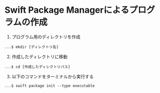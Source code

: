 # Swift Package Managerによるプログラムの作成

1. プログラム用のディレクトリを作成
```
...$ mkdir [ディレクトリ名]
```

2. 作成したディレクトリに移動
```
...$ cd [作成したディレクトリパス]
```

3. 以下のコマンドをターミナルから実行する
```
...$ swift package init --type executable
```
